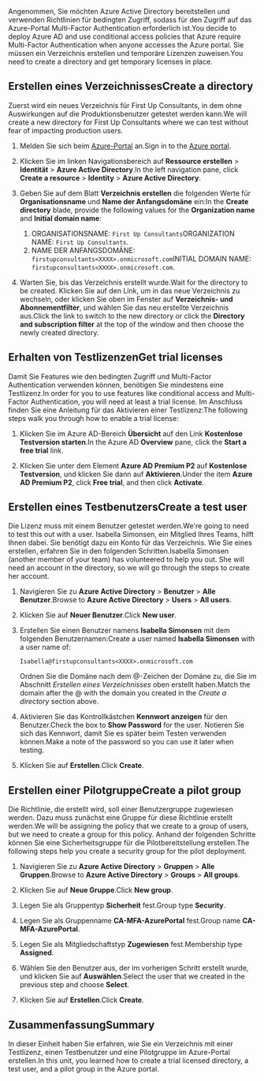 <span data-ttu-id="3df18-101">Angenommen, Sie möchten Azure Active Directory bereitstellen und verwenden Richtlinien für bedingten Zugriff, sodass für den Zugriff auf das Azure-Portal Multi-Factor Authentication erforderlich ist.</span><span class="sxs-lookup"><span data-stu-id="3df18-101">You decide to deploy Azure AD and use conditional access policies that Azure require Multi-Factor Authentication when anyone accesses the Azure portal.</span></span> <span data-ttu-id="3df18-102">Sie müssen ein Verzeichnis erstellen und temporäre Lizenzen zuweisen.</span><span class="sxs-lookup"><span data-stu-id="3df18-102">You need to create a directory and get temporary licenses in place.</span></span>

## <a name="create-a-directory"></a><span data-ttu-id="3df18-103">Erstellen eines Verzeichnisses</span><span class="sxs-lookup"><span data-stu-id="3df18-103">Create a directory</span></span>
<span data-ttu-id="3df18-104">Zuerst wird ein neues Verzeichnis für First Up Consultants, in dem ohne Auswirkungen auf die Produktionsbenutzer getestet werden kann.</span><span class="sxs-lookup"><span data-stu-id="3df18-104">We will create a new directory for First Up Consultants where we can test without fear of impacting production users.</span></span>

1. <span data-ttu-id="3df18-105">Melden Sie sich beim [Azure-Portal](https://portal.azure.com/?azure-portal=true) an.</span><span class="sxs-lookup"><span data-stu-id="3df18-105">Sign in to the [Azure portal](https://portal.azure.com/?azure-portal=true).</span></span>

1. <span data-ttu-id="3df18-106">Klicken Sie im linken Navigationsbereich auf **Ressource erstellen** > **Identität** > **Azure Active Directory**.</span><span class="sxs-lookup"><span data-stu-id="3df18-106">In the left navigation pane, click **Create a resource** > **Identity** > **Azure Active Directory**.</span></span>

1. <span data-ttu-id="3df18-107">Geben Sie auf dem Blatt **Verzeichnis erstellen** die folgenden Werte für **Organisationsname** und **Name der Anfangsdomäne** ein:</span><span class="sxs-lookup"><span data-stu-id="3df18-107">In the **Create directory** blade, provide the following values for the **Organization name** and **Initial domain name**:</span></span>

   1. <span data-ttu-id="3df18-108">ORGANISATIONSNAME: `First Up Consultants`</span><span class="sxs-lookup"><span data-stu-id="3df18-108">ORGANIZATION NAME: `First Up Consultants`.</span></span>
   1. <span data-ttu-id="3df18-109">NAME DER ANFANGSDOMÄNE: `firstupconsultants<XXXX>.onmicrosoft.com`</span><span class="sxs-lookup"><span data-stu-id="3df18-109">INITIAL DOMAIN NAME: `firstupconsultants<XXXX>.onmicrosoft.com`.</span></span>

1. <span data-ttu-id="3df18-110">Warten Sie, bis das Verzeichnis erstellt wurde.</span><span class="sxs-lookup"><span data-stu-id="3df18-110">Wait for the directory to be created.</span></span> <span data-ttu-id="3df18-111">Klicken Sie auf den Link, um in das neue Verzeichnis zu wechseln, oder klicken Sie oben im Fenster auf **Verzeichnis- und Abonnementfilter**, und wählen Sie das neu erstellte Verzeichnis aus.</span><span class="sxs-lookup"><span data-stu-id="3df18-111">Click the link to switch to the new directory or click the **Directory and subscription filter** at the top of the window and then choose the newly created directory.</span></span>

## <a name="get-trial-licenses"></a><span data-ttu-id="3df18-112">Erhalten von Testlizenzen</span><span class="sxs-lookup"><span data-stu-id="3df18-112">Get trial licenses</span></span>

<span data-ttu-id="3df18-113">Damit Sie Features wie den bedingten Zugriff und Multi-Factor Authentication verwenden können, benötigen Sie mindestens eine Testlizenz.</span><span class="sxs-lookup"><span data-stu-id="3df18-113">In order for you to use features like conditional access and Multi-Factor Authentication, you will need at least a trial license.</span></span> <span data-ttu-id="3df18-114">Im Anschluss finden Sie eine Anleitung für das Aktivieren einer Testlizenz:</span><span class="sxs-lookup"><span data-stu-id="3df18-114">The following steps walk you through how to enable a trial license:</span></span>

1. <span data-ttu-id="3df18-115">Klicken Sie im Azure AD-Bereich **Übersicht** auf den Link **Kostenlose Testversion starten**.</span><span class="sxs-lookup"><span data-stu-id="3df18-115">In the Azure AD **Overview** pane, click the **Start a free trial** link.</span></span>

1. <span data-ttu-id="3df18-116">Klicken Sie unter dem Element **Azure AD Premium P2** auf **Kostenlose Testversion**, und klicken Sie dann auf **Aktivieren**.</span><span class="sxs-lookup"><span data-stu-id="3df18-116">Under the item **Azure AD Premium P2**, click **Free trial**, and then click **Activate**.</span></span>

## <a name="create-a-test-user"></a><span data-ttu-id="3df18-117">Erstellen eines Testbenutzers</span><span class="sxs-lookup"><span data-stu-id="3df18-117">Create a test user</span></span>

<span data-ttu-id="3df18-118">Die Lizenz muss mit einem Benutzer getestet werden.</span><span class="sxs-lookup"><span data-stu-id="3df18-118">We're going to need to test this out with a user.</span></span> <span data-ttu-id="3df18-119">Isabella Simonsen, ein Mitglied Ihres Teams, hilft Ihnen dabei. Sie benötigt dazu ein Konto für das Verzeichnis. Wie Sie eines erstellen, erfahren Sie in den folgenden Schritten.</span><span class="sxs-lookup"><span data-stu-id="3df18-119">Isabella Simonsen (another member of your team) has volunteered to help you out. She will need an account in the directory, so we will go through the steps to create her account.</span></span>

1. <span data-ttu-id="3df18-120">Navigieren Sie zu **Azure Active Directory** > **Benutzer** > **Alle Benutzer**.</span><span class="sxs-lookup"><span data-stu-id="3df18-120">Browse to **Azure Active Directory** > **Users** > **All users**.</span></span>

1. <span data-ttu-id="3df18-121">Klicken Sie auf **Neuer Benutzer**.</span><span class="sxs-lookup"><span data-stu-id="3df18-121">Click **New user**.</span></span>

1. <span data-ttu-id="3df18-122">Erstellen Sie einen Benutzer namens **Isabella Simonsen** mit dem folgenden Benutzernamen:</span><span class="sxs-lookup"><span data-stu-id="3df18-122">Create a user named **Isabella Simonsen** with a user name of:</span></span>

   `Isabella@firstupconsultants<XXXX>.onmicrosoft.com`

   <span data-ttu-id="3df18-123">Ordnen Sie die Domäne nach dem @-Zeichen der Domäne zu, die Sie im Abschnitt *Erstellen eines Verzeichnisses* oben erstellt haben.</span><span class="sxs-lookup"><span data-stu-id="3df18-123">Match the domain after the @ with the domain you created in the *Create a directory* section above.</span></span>

1. <span data-ttu-id="3df18-124">Aktivieren Sie das Kontrollkästchen **Kennwort anzeigen** für den Benutzer.</span><span class="sxs-lookup"><span data-stu-id="3df18-124">Check the box to **Show Password** for the user.</span></span> <span data-ttu-id="3df18-125">Notieren Sie sich das Kennwort, damit Sie es später beim Testen verwenden können.</span><span class="sxs-lookup"><span data-stu-id="3df18-125">Make a note of the password so you can use it later when testing.</span></span>

1. <span data-ttu-id="3df18-126">Klicken Sie auf **Erstellen**.</span><span class="sxs-lookup"><span data-stu-id="3df18-126">Click **Create**.</span></span>

## <a name="create-a-pilot-group"></a><span data-ttu-id="3df18-127">Erstellen einer Pilotgruppe</span><span class="sxs-lookup"><span data-stu-id="3df18-127">Create a pilot group</span></span>

<span data-ttu-id="3df18-128">Die Richtlinie, die erstellt wird, soll einer Benutzergruppe zugewiesen werden. Dazu muss zunächst eine Gruppe für diese Richtlinie erstellt werden.</span><span class="sxs-lookup"><span data-stu-id="3df18-128">We will be assigning the policy that we create to a group of users, but we need to create a group for this policy.</span></span> <span data-ttu-id="3df18-129">Anhand der folgenden Schritte können Sie eine Sicherheitsgruppe für die Pilotbereitstellung erstellen.</span><span class="sxs-lookup"><span data-stu-id="3df18-129">The following steps help you create a security group for the pilot deployment.</span></span>

1. <span data-ttu-id="3df18-130">Navigieren Sie zu **Azure Active Directory** > **Gruppen** > **Alle Gruppen**.</span><span class="sxs-lookup"><span data-stu-id="3df18-130">Browse to **Azure Active Directory** > **Groups** > **All groups**.</span></span>

1. <span data-ttu-id="3df18-131">Klicken Sie auf **Neue Gruppe**.</span><span class="sxs-lookup"><span data-stu-id="3df18-131">Click **New group**.</span></span>

1. <span data-ttu-id="3df18-132">Legen Sie als Gruppentyp **Sicherheit** fest.</span><span class="sxs-lookup"><span data-stu-id="3df18-132">Group type **Security**.</span></span>

1. <span data-ttu-id="3df18-133">Legen Sie als Gruppenname **CA-MFA-AzurePortal** fest.</span><span class="sxs-lookup"><span data-stu-id="3df18-133">Group name **CA-MFA-AzurePortal**.</span></span>

1. <span data-ttu-id="3df18-134">Legen Sie als Mitgliedschaftstyp **Zugewiesen** fest.</span><span class="sxs-lookup"><span data-stu-id="3df18-134">Membership type **Assigned**.</span></span>

1. <span data-ttu-id="3df18-135">Wählen Sie den Benutzer aus, der im vorherigen Schritt erstellt wurde, und klicken Sie auf **Auswählen**.</span><span class="sxs-lookup"><span data-stu-id="3df18-135">Select the user that we created in the previous step and choose **Select**.</span></span>

1. <span data-ttu-id="3df18-136">Klicken Sie auf **Erstellen**.</span><span class="sxs-lookup"><span data-stu-id="3df18-136">Click **Create**.</span></span>

## <a name="summary"></a><span data-ttu-id="3df18-137">Zusammenfassung</span><span class="sxs-lookup"><span data-stu-id="3df18-137">Summary</span></span>

<span data-ttu-id="3df18-138">In dieser Einheit haben Sie erfahren, wie Sie ein Verzeichnis mit einer Testlizenz, einen Testbenutzer und eine Pilotgruppe im Azure-Portal erstellen.</span><span class="sxs-lookup"><span data-stu-id="3df18-138">In this unit, you learned how to create a trial licensed directory, a test user, and a pilot group in the Azure portal.</span></span>

